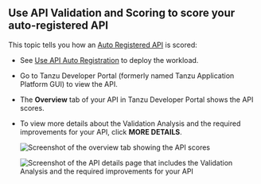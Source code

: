 ## Use API Validation and Scoring to score your auto-registered API

This topic tells you how an [Auto Registered API](../api-auto-registration/about.hbs.md) is scored:

- See [Use API Auto Registration](../api-auto-registration/usage.hbs.md) to deploy the workload.
- Go to Tanzu Developer Portal (formerly named Tanzu Application Platform GUI) to view the API.
- The **Overview** tab of your API in Tanzu Developer Portal shows the API scores.
- To view more details about the Validation Analysis and the required improvements for your API, click **MORE DETAILS**.

    ![Screenshot of the overview tab showing the API scores](images/tap-api-score-page.png)

    ![Screenshot of the API details page that includes the Validation Analysis and the required improvements for your API](images/apix-api-score-page.png)
